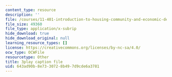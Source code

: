 ```yaml
---
content_type: resource
description: ''
file: /courses/11-401-introduction-to-housing-community-and-economic-development-fall-2015/643ad90b8e7330728b497d9cde6a3781_uMbkHpyKuWU.srt
file_size: 49360
file_type: application/x-subrip
hide_download: true
hide_download_original: null
learning_resource_types: []
license: https://creativecommons.org/licenses/by-nc-sa/4.0/
ocw_type: OCWFile
resourcetype: Other
title: 3play caption file
uid: 643ad90b-8e73-3072-8b49-7d9cde6a3781
---
```


